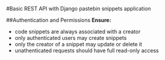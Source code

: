 #Basic REST API with Django
pastebin snippets application


##Authentication and Permissions
**Ensure:**

* code snippets are always associated with a creator
* only authenticated users may create snippets
* only the creator of a snippet may update or delete it
* unathenticated requests should have full read-only access